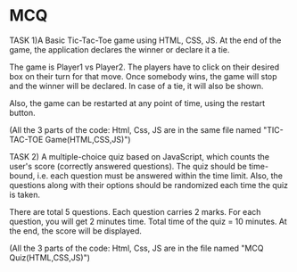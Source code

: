 # MCQ

TASK 1)A Basic Tic-Tac-Toe game using HTML, CSS, JS. At the end of the game, the application declares the winner or declare it a tie.

The game is Player1 vs Player2. The players have to click on their desired box on their turn for that move. Once somebody wins, the game will stop and the winner will be declared. In case of a tie, it will also be shown.

Also, the game can be restarted at any point of time, using the restart button.

(All the 3 parts of the code: Html, Css, JS are in the same file named "TIC-TAC-TOE Game(HTML,CSS,JS)")

TASK 2) A multiple-choice quiz based on JavaScript, which counts the user's score (correctly answered questions). The quiz should be time-bound, i.e. each question must be answered within the time limit. Also, the questions along with their options should be randomized each time the quiz is taken.

There are total 5 questions. Each question carries 2 marks. For each question, you will get 2 minutes time. Total time of the quiz = 10 minutes. At the end, the score will be displayed.

 (All the 3 parts of the code: Html, Css, JS are in the file named "MCQ Quiz(HTML,CSS,JS)")
